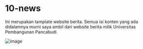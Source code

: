 # 10-news
Ini merupakan tamplate website berita. Semua isi konten yang ada didalamnya murni saya ambil dari website berita milik Universitas Pembangunan Pancabudi

![image](https://user-images.githubusercontent.com/85052640/204216344-0e4b7843-4300-4e9d-af62-4175522a699e.png)
